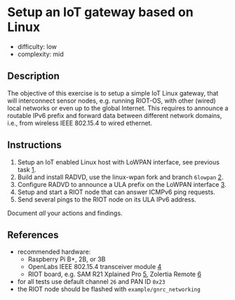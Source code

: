 # Setup an IoT gateway based on Linux

- difficulty: low
- complexity: mid

## Description

The objective of this exercise is to setup a simple IoT Linux gateway, that
will interconnect sensor nodes, e.g. running RIOT-OS, with other (wired) local
networks or even up to the global Internet. This requires to announce a routable
IPv6 prefix and forward data between different network domains, i.e., from
wireless IEEE 802.15.4 to wired ethernet.

## Instructions

1. Setup an IoT enabled Linux host with LoWPAN interface, see previous task [1].
2. Build and install RADVD, use the linux-wpan fork and branch `6lowpan` [2].
3. Configure RADVD to announce a ULA prefix on the LoWPAN interface [3].
4. Setup and start a RIOT node that can answer ICMPv6 ping requests.
5. Send several pings to the RIOT node on its ULA IPv6 address.

Document _all_ your actions and findings.

## References

- recommended hardware:
    - Raspberry Pi B+, 2B, or 3B
    - OpenLabs IEEE 802.15.4 transceiver module [4]
    - RIOT board, e.g. SAM R21 Xplained Pro [5], Zolertia Remote [6]
- for all tests use default channel `26` and PAN ID `0x23`
- the RIOT node should be flashed with `example/gnrc_networking`

[1]: https://github.com/smartuni/exercises/Linux/basic/01_iot_node.md
[2]: https://github.com/linux-wpan/radvd
[3]: http://unique-local-ipv6.com/
[4]: http://openlabs.co/store/Raspberry-Pi-802.15.4-radio
[5]: http://www.atmel.com/tools/atsamr21-xpro.aspx
[6]: http://zolertia.io/product/hardware/re-mote
